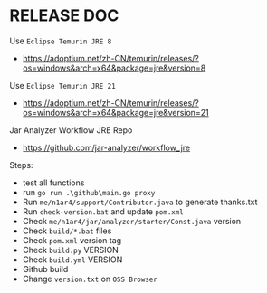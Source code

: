 # RELEASE DOC

Use `Eclipse Temurin JRE 8`
- https://adoptium.net/zh-CN/temurin/releases/?os=windows&arch=x64&package=jre&version=8

Use `Eclipse Temurin JRE 21`
- https://adoptium.net/zh-CN/temurin/releases/?os=windows&arch=x64&package=jre&version=21

Jar Analyzer Workflow JRE Repo
- https://github.com/jar-analyzer/workflow_jre

Steps:
- test all functions
- run `go run .\github\main.go proxy`
- Run `me/n1ar4/support/Contributor.java` to generate thanks.txt
- Run `check-version.bat` and update `pom.xml`
- Check `me/n1ar4/jar/analyzer/starter/Const.java` version
- Check `build/*.bat` files
- Check `pom.xml` version tag
- Check `build.py` VERSION
- Check `build.yml` VERSION
- Github build
- Change `version.txt` on `OSS Browser`
